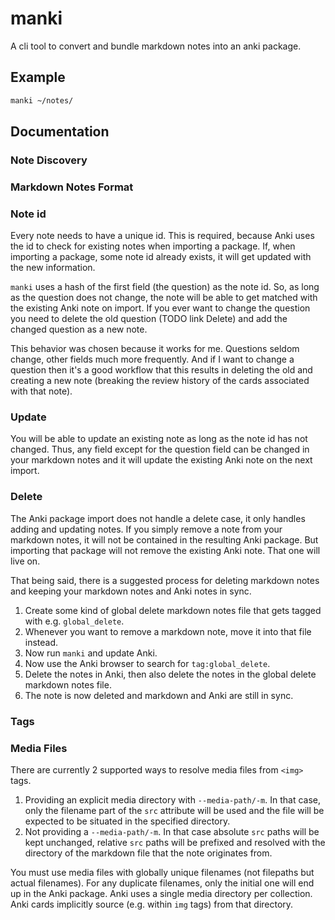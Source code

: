 # manki

A cli tool to convert and bundle markdown notes into an anki package.

## Example

```bash
manki ~/notes/
```

## Documentation

### Note Discovery

### Markdown Notes Format

### Note id

Every note needs to have a unique id. This is required, because Anki uses the id to check for existing notes when importing a package. If, when importing a package, some note id already exists, it will get updated with the new information.

`manki` uses a hash of the first field (the question) as the note id. So, as long as the question does not change, the note will be able to get matched with the existing Anki note on import. If you ever want to change the question you need to delete the old question (TODO link Delete) and add the changed question as a new note.

This behavior was chosen because it works for me. Questions seldom change, other fields much more frequently. And if I want to change a question then it's a good workflow that this results in deleting the old and creating a new note (breaking the review history of the cards associated with that note).

### Update

You will be able to update an existing note as long as the note id has not changed. Thus, any field except for the question field can be changed in your markdown notes and it will update the existing Anki note on the next import.

### Delete

The Anki package import does not handle a delete case, it only handles adding and updating notes. If you simply remove a note from your markdown notes, it will not be contained in the resulting Anki package. But importing that package will not remove the existing Anki note. That one will live on.

That being said, there is a suggested process for deleting markdown notes and keeping your markdown notes and Anki notes in sync.

1. Create some kind of global delete markdown notes file that gets tagged with e.g.  `global_delete`.
2. Whenever you want to remove a markdown note, move it into that file instead.
3. Now run `manki` and update Anki.
4. Now use the Anki browser to search for `tag:global_delete`.
5. Delete the notes in Anki, then also delete the notes in the global delete markdown notes file.
6. The note is now deleted and markdown and Anki are still in sync.

### Tags

### Media Files

There are currently 2 supported ways to resolve media files from `<img>` tags.

1. Providing an explicit media directory with `--media-path/-m`. In that case, only the filename part of the `src` attribute will be used and the file will be expected to be situated in the specified directory.
2. Not providing a `--media-path/-m`. In that case absolute `src` paths will be kept unchanged, relative `src` paths will be prefixed and resolved with the directory of the markdown file that the note originates from.

You must use media files with globally unique filenames (not filepaths but actual filenames). For any duplicate filenames, only the initial one will end up in the Anki package. Anki uses a single media directory per collection. Anki cards implicitly source (e.g. within `img` tags) from that directory.
